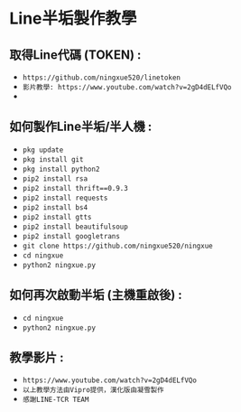 # Line半垢製作教學

取得Line代碼 (TOKEN) :
------
- `https://github.com/ningxue520/linetoken`
- `影片教學: https://www.youtube.com/watch?v=2gD4dELfVQo`
-
如何製作Line半垢/半人機 :
------
- `pkg update`
- `pkg install git`
- `pkg install python2`
- `pip2 install rsa`
- `pip2 install thrift==0.9.3`
- `pip2 install requests`
- `pip2 install bs4`
- `pip2 install gtts`
- `pip2 install beautifulsoup`
- `pip2 install googletrans`
- `git clone https://github.com/ningxue520/ningxue`
- `cd ningxue`
- `python2 ningxue.py`

如何再次啟動半垢 (主機重啟後) :
------
- `cd ningxue`
- `python2 ningxue.py`

教學影片 :
------
- `https://www.youtube.com/watch?v=2gD4dELfVQo`
- `以上教學方法由Vipro提供，漢化版由凝雪製作`
- `感謝LINE-TCR TEAM`


